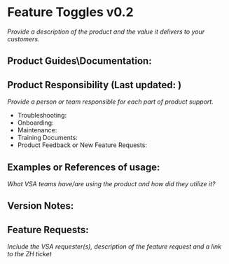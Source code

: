 # Feature Toggles v0.2
*Provide a description of the product and the value it delivers to your customers.*


## Product Guides\Documentation:


## Product Responsibility (Last updated: )
*Provide a person or team responsible for each part of product support.*
- Troubleshooting:
- Onboarding:
- Maintenance:
- Training Documents:
- Product Feedback or New Feature Requests:

## Examples or References of usage:
*What VSA teams have/are using the product and how did they utilize it?*

## Version Notes:

## Feature Requests:
*Include the VSA requester(s), description of the feature request and a link to the ZH ticket*
